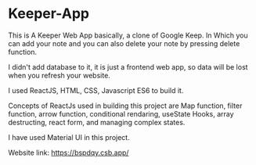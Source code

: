# Keeper-App

This is A Keeper Web App basically, a clone of Google Keep. In Which you can add your note and you can also delete your note by pressing delete function.

I didn't add database to it, it is just a frontend web app, so data will be lost when you refresh your website.

I used ReactJS, HTML, CSS, Javascript ES6 to build it.

Concepts of ReactJs used in building this project are Map function, filter function, arrow function, conditional rendaring, useState Hooks, array destructing, react form, and managing complex states.

I have used Material UI in this project.

Website link: https://bspdqy.csb.app/
